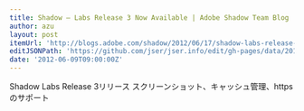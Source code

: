 ```yaml
---
title: Shadow – Labs Release 3 Now Available | Adobe Shadow Team Blog
author: azu
layout: post
itemUrl: 'http://blogs.adobe.com/shadow/2012/06/17/shadow-labs-release-3-now-available/'
editJSONPath: 'https://github.com/jser/jser.info/edit/gh-pages/data/2012/06/index.json'
date: '2012-06-09T09:00:00Z'
---
```

Shadow Labs Release 3リリース
スクリーンショット、キャッシュ管理、httpsのサポート
